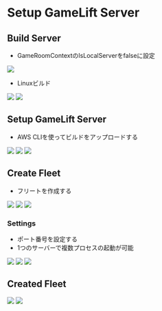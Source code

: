 # Setup GameLift Server
## Build Server

- GameRoomContextのIsLocalServerをfalseに設定

<img src="./ServerSetup_AWS_01.png">

- Linuxビルド

<img src="./ServerSetup_AWS_02.png">
<img src="./ServerSetup_AWS_03.png">

## Setup GameLift Server
- AWS CLIを使ってビルドをアップロードする

<img src="./ServerSetup_AWS_04.png">
<img src="./ServerSetup_AWS_05.png">
<img src="./ServerSetup_AWS_06.png">

## Create Fleet
- フリートを作成する

<img src="./ServerSetup_AWS_07.png">
<img src="./ServerSetup_AWS_08.png">
<img src="./ServerSetup_AWS_09.png">

### Settings
- ポート番号を設定する
- 1つのサーバーで複数プロセスの起動が可能

<img src="./ServerSetup_AWS_10.png">
<img src="./ServerSetup_AWS_11.png">
<img src="./ServerSetup_AWS_12.png">

## Created Fleet
<img src="./ServerSetup_AWS_13.png">
<img src="./ServerSetup_AWS_14.png">
